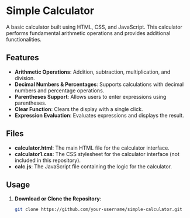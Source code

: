 # Simple Calculator

A basic calculator built using HTML, CSS, and JavaScript. This calculator performs fundamental arithmetic operations and provides additional functionalities.

## Features

- **Arithmetic Operations**: Addition, subtraction, multiplication, and division.
- **Decimal Numbers & Percentages**: Supports calculations with decimal numbers and percentage operations.
- **Parentheses Support**: Allows users to enter expressions using parentheses.
- **Clear Function**: Clears the display with a single click.
- **Expression Evaluation**: Evaluates expressions and displays the result.

## Files

- **calculator.html**: The main HTML file for the calculator interface.
- **calculator1.css**: The CSS stylesheet for the calculator interface (not included in this repository).
- **calc.js**: The JavaScript file containing the logic for the calculator.

## Usage

1. **Download or Clone the Repository**:
   ```bash
   git clone https://github.com/your-username/simple-calculator.git
